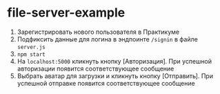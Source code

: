 # file-server-example

1. Зарегистрировать нового пользователя в Практикуме
2. Подфиксить данные для логина в эндпоинте `/signin` в файле `server.js`
3. `npm start`
4. На `localhost:5000` кликнуть кнопку [Авторизация]. При успешной авторизации появится соответствующее сообщение
5. Выбрать аватар для загрузки и кликнуть кнопку [Отправить]. При успешной отправке появится соответствующее сообщение
